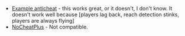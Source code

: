 - [Example anticheat](https://geysermc.org) - this works great, or it doesn't, I don't know. It doesn't work well because [players lag back, reach detection stinks, players are always flying]
- [NoCheatPlus](https://github.com/Updated-NoCheatPlus/NoCheatPlus) - Not compatible.